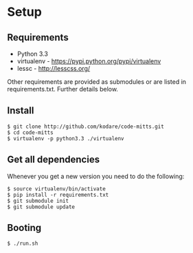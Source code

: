 Setup
=====

Requirements
------------

*   Python 3.3
*   virtualenv - https://pypi.python.org/pypi/virtualenv
*   lessc - http://lesscss.org/

Other requirements are provided as submodules or are listed in requirements.txt.
Further details below.


Install
-------

    $ git clone http://github.com/kodare/code-mitts.git
    $ cd code-mitts
    $ virtualenv -p python3.3 ./virtualenv


Get all dependencies
--------------------

Whenever you get a new version you need to do the following:

    $ source virtualenv/bin/activate
    $ pip install -r requirements.txt
    $ git submodule init
    $ git submodule update


Booting
-------

    $ ./run.sh

